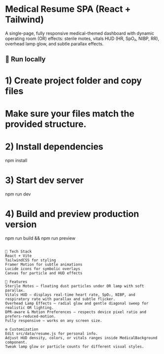 # Medical Resume SPA (React + Tailwind)

A single-page, fully responsive medical-themed dashboard with dynamic operating room (OR) effects: sterile motes, vitals HUD (HR, SpO₂, NIBP, RR), overhead lamp glow, and subtle parallax effects.

## 🚀 Run locally

# 1) Create project folder and copy files

# Make sure your files match the provided structure.

# 2) Install dependencies

npm install

# 3) Start dev server

npm run dev

# 4) Build and preview production version

npm run build && npm run preview

```

🧰 Tech Stack
React + Vite
TailwindCSS for styling
Framer Motion for subtle animations
Lucide icons for symbolic overlays
Canvas for particle and HUD effects

🧪 Features
Sterile Motes – floating dust particles under OR lamp with soft parallax.
Vitals HUD – displays real-time heart rate, SpO₂, NIBP, and respiratory rate with parallax and subtle flicker.
Overhead Lamp Effects – radial glow and gentle diagonal sweep for realistic OR lighting.
DPR-aware & Motion Preferences – respects device pixel ratio and prefers-reduced-motion.
Fully responsive – works on any screen size.

⚙️ Customization
Edit src/data/resume.js for personal info.
Adjust HUD density, colors, or vitals ranges inside MedicalBackground component.
Tweak lamp glow or particle counts for different visual styles.
```
